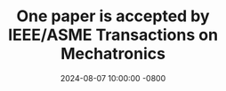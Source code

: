 ---
title: >-
    One paper is accepted by IEEE/ASME Transactions on Mechatronics 
date: 2024-08-07 10:00:00 -0800
---